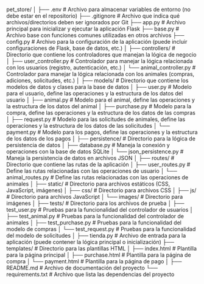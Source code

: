pet_store/
│
├── .env                   # Archivo para almacenar variables de entorno (no debe estar en el repositorio)
├── .gitignore              # Archivo que indica qué archivos/directorios deben ser ignorados por Git
├── app.py                 # Archivo principal para inicializar y ejecutar la aplicación Flask
├── base.py                # Archivo base con funciones comunes utilizadas en otros archivos
├── config.py              # Archivo para la configuración de la aplicación (puede incluir configuraciones de Flask, base de datos, etc.)
│
├── controllers/           # Directorio que contiene los controladores que manejan la lógica de negocio
│   ├── user_controller.py # Controlador para manejar la lógica relacionada con los usuarios (registro, autenticación, etc.)
│   └── animal_controller.py # Controlador para manejar la lógica relacionada con los animales (compras, adiciones, solicitudes, etc.)
│
├── models/                # Directorio que contiene los modelos de datos y clases para la base de datos
│   ├── user.py            # Modelo para el usuario, define las operaciones y la estructura de los datos del usuario
│   ├── animal.py          # Modelo para el animal, define las operaciones y la estructura de los datos del animal
│   ├── purchase.py        # Modelo para la compra, define las operaciones y la estructura de los datos de las compras
│   ├── request.py         # Modelo para las solicitudes de animales, define las operaciones y la estructura de los datos de las solicitudes
│   └── payment.py         # Modelo para los pagos, define las operaciones y la estructura de los datos de los pagos
│
├── persistence/           # Directorio para la lógica de persistencia de datos
│   ├── database.py        # Maneja la conexión y operaciones con la base de datos SQLite
│   └── json_persistence.py # Maneja la persistencia de datos en archivos JSON
│
├── routes/                # Directorio que contiene las rutas de la aplicación
│   ├── user_routes.py     # Define las rutas relacionadas con las operaciones de usuario
│   └── animal_routes.py   # Define las rutas relacionadas con las operaciones de animales
│
├── static/                # Directorio para archivos estáticos (CSS, JavaScript, imágenes)
│   ├── css/               # Directorio para archivos CSS
│   ├── js/                # Directorio para archivos JavaScript
│   └── images/            # Directorio para imágenes
│
├── tests/                 # Directorio para los archivos de prueba
│   ├── test_user.py       # Pruebas para la funcionalidad del controlador de usuarios
│   ├── test_animal.py     # Pruebas para la funcionalidad del controlador de animales
│   ├── test_purchase.py   # Pruebas para la funcionalidad del modelo de compras
│   └── test_request.py    # Pruebas para la funcionalidad del modelo de solicitudes
│
├── tienda.py              # Archivo de entrada para la aplicación (puede contener la lógica principal o inicialización)
├── templates/            # Directorio para las plantillas HTML
│   ├── index.html         # Plantilla para la página principal
│   ├── purchase.html      # Plantilla para la página de compra
│   └── payment.html       # Plantilla para la página de pago
│
├── README.md              # Archivo de documentación del proyecto
└── requirements.txt       # Archivo que lista las dependencias del proyecto

